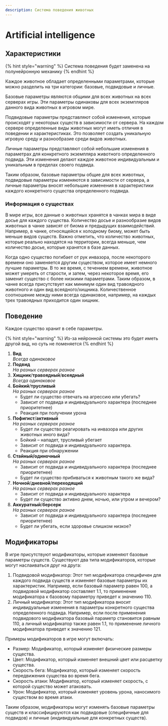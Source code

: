 ```yaml
---
description: Система поведения животных
---
```


# Artificial intelligence

## Характеристики

{% hint style="warning" %}
Система поведения будет заменена на полунейронную механику
{% endhint %}

Каждое животное обладает определенными параметрами, которые можно разделить на три категории: базовые, подвидовые и личные.

Базовые параметры являются общими для всех животных на всех серверах игры. Эти параметры одинаковы для всех экземпляров данного вида животных в игровом мире.

Подвидовые параметры представляют собой изменения, которые происходят у некоторых существ в зависимости от сервера. На каждом сервере определенные виды животных могут иметь отличия в поведении и характеристиках. Это позволяет создать уникальную игровую среду и разнообразие среди видов животных.

Личные параметры представляют собой небольшие изменения в параметрах для конкретного экземпляра животного определенного подвида. Эти изменения делают каждое животное индивидуальным и уникальным в пределах своего подвида.

Таким образом, базовые параметры общие для всех животных, подвидовые параметры изменяются в зависимости от сервера, а личные параметры вносят небольшие изменения в характеристики каждого конкретного существа определенного подвида.

### Информация о существах

В мире игры, все данные о животных хранятся в чанках мира в виде досье для каждого существа. Количество досье и разнообразие видов животных в чанке зависят от биома и предыдущих взаимодействий. Например, в чанке, относящейся к холодному биому, может быть меньше видов существ. Важно отметить, что количество животных, которые реально находятся на территории, всегда меньше, чем количество досье, которые хранятся в базе данных.

Когда одно существо погибает от рук инвазора, после некоторого времени оно заменяется другим существом, которое имеет немного лучшие параметры. В то же время, с течением времени, животное может умереть от старости, и затем, через некоторое время, его заменит существо с более низкими параметрами. Таким образом, в чанке всегда присутствует как минимум один вид травоядного животного и один вид всеядного/хищника. Количественное соотношение между ними всегда одинаковое, например, на каждых трех травоядных приходится один хищник.

## Поведение

Каждое существо хранит в себе параметры.

{% hint style="warning" %}
Из-за нейронной системы это будет иметь другой вид, но суть не поменяется
{% endhint %}

1. **Вид**\
   _Всегда одинаковое_
2. **Подвид** \
   _На разных серверах разное_
3. **Хищник**/**травоядный**/**всеядный**\
   _Всегда одинаковое_
4. **Бойкий**/**трусливый** \
   _На разных серверах разное_
   * Будет ли существо отвечать на агрессию или убегать?
   * Зависит от подвида и индивидуального характера (последнее приоритетнее)
   * Реакция при получении урона
5. **Пофигист**/**активный**\
   _На разных серверах разное_
   * Будет ли существо реагировать на инвазора или других животных иного вида?
   * Бойкий – нападет, трусливый убегает
   * Зависит от подвида и индивидуального характера.&#x20;
   * Реакция при обнаружении
6. **Стайный/одиночный** \
   _На разных серверах разное_
   * Зависит от подвида и индивидуального характера (последнее приоритетнее)
   * Будет ли существо прибиваться к животным такого же вида?
7. **Ночной**/**дневной**/**переходящий**\
   _На разных серверах разное_
   * Зависит от подвида и индивидуального характера
   * Будет ли существо активно днем, ночью, или утром и вечером?
8. **Аккуратный**/**берсерк**\
   _На разных серверах разное_
   * Зависит от подвида и индивидуального характера (последнее приоритетнее)
   * Будет ли убегать, если здоровье слишком низкое?

## Модификаторы

В игре присутствуют модификаторы, которые изменяют базовые параметры существ. Существуют два типа модификаторов, которые могут наслаиваться друг на друга:

1. Подвидовой модификатор: Этот тип модификатора специфичен для каждого подвида существ и изменяет базовые параметры их характеристик. Например, если базовый параметр равен 100, а подвидовой модификатор составляет 1.1, то применение модификатора к базовому параметру приведет к значению 110.
2. Личный модификатор: Этот тип модификатора вносит индивидуальные изменения в параметры конкретного существа определенного подвида. Например, если после применения подвидового модификатора базовый параметр становится равным 110, а личный модификатор также равен 1.1, то применение личного модификатора приведет к значению 121.

Примеры модификаторов в игре могут включать:

* Размер: Модификатор, который изменяет физические размеры существа.
* Цвет: Модификатор, который изменяет внешний цвет или расцветку существа.
* Скорость бега: Модификатор, который изменяет скорость передвижения существа во время бега.
* Скорость атаки: Модификатор, который изменяет скорость, с которой существо может атаковать.
* Урон: Модификатор, который изменяет уровень урона, наносимого существом во время атаки.

Таким образом, модификаторы могут изменять базовые параметры существ и классифицируются как подвидовые (специфичные для подвидов) и личные (индивидуальные для конкретных существ).
